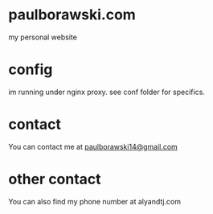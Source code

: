 # paulborawski.com

my personal website

# config
im running under nginx proxy. see conf folder for specifics.

# contact
You can contact me at paulborawski14@gmail.com

# other contact
You can also find my phone number at alyandtj.com
